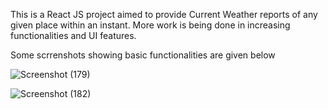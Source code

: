 This is a React JS project aimed to provide Current Weather reports of any given place within an instant. More work is being done in increasing functionalities and UI features.

Some scrrenshots showing basic functionalities are given below

![Screenshot (179)](https://user-images.githubusercontent.com/48681987/201026111-637f2f55-d845-4ba3-b91f-34bf598bf12c.png)


![Screenshot (182)](https://user-images.githubusercontent.com/48681987/201032084-4bbeaedf-ca84-45e0-ba4b-28ec89906d05.png)
